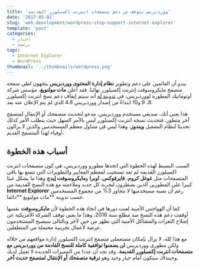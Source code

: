 ```yaml
---
title: 'ووردبريس يتوقف عن دعم متصفحات انترنت إكسبلورر القديمة'
date: '2017-05-02'
slug: 'web-development/wordpress-stop-support-internet-explorer'
template: 'post'
categories:
  - أخبار
  - برمجة
tags:
  - Internet Explorer
  - WordPress
thumbnail: '../thumbnails/wordpress.png'
---
```


يبدو أن القائمين على دعم وتطوير **نظام إدارة المحتوى ووردبريس** يتجهون لطي صفحة متصفح مايكروسوفت إنترنت إكسبلورر نهائيا. فقد أعلن **مات مولنويغ**، مؤسس شركة أوتوماتيك المطورة لووردبريس، في [تدوينة له](https://make.wordpress.org/core/2017/04/23/target-browser-coverage/) أنه سيتم إيقاف دعم نسخ انترنت إكسبلورر 8، 9 و10 ابتداءً من إصدار ووردبريس 4.8 الذي لم يتم الإعلان عنه بعد.

هذا يعني أنك، صديقي مستخدم ووردبريس، مدعو لتحديث متصفحك أو الإنتقال لمتصفح آخر متطور، فتحديث نسخة انترنت إكسبلورر ليس بالأمر السهل حيث يتطلب الأمر كذلك تحديثا لنظام التشغيل **ويندوز**، وهذا ليس في متناول معظم المستخدمين والذين لا يزالون أوفياء لهذا المتصفح القديم.

## أسباب هذه الخطوة

السبب البسيط لهذه الخطوة التي اتخذها مطورو ووردبريس، هي كون متصفحات انترنت اكسبلورر القديمة لم تعد تستجيب لمعظم المعايير والتطويرات التي تتمتع بها باقي المتصفحات مثل **غوغل كروم**، **فايرفوكس**، **اوبرا** و**مايكروسوفت إيدج** وهذا ما يشكل عبئا كبيرا على المطورين الذين يضطرون لتجربة كل جديد وملاءمته مع هذه النسخ القديمة من **Internet Explorer** رغم أن نسبة مستخدميها لا تتجاوز 3% من مجموع المستخدمين حسب تدوينة **مات مولنويغ **دائما.

كما أن الهواجس الأمنية لعبت دورها في اتخاذ هذه الخطوة لأن **مايكروسوفت** نفسها أوقفت دعم هذه النسخ منذ مطلع سنة 2016، وهذا ما يعني توقف الشركة الأمريكية عن إصلاح الثغرات والمشاكل الأمنية التي تظهر من حين لآخر وبالتالي سيصبح المستخدمون عرضة لأعمال تخريبية محتملة من المتطفلين.

مع هذا كله، لا يزال بإمكان مستعملي متصفح إنترنت إكسبلورر إدارة مواقعهم من خلاله ولكن مطوري ووردبريس **لن يضمنوا توافقية كاملة للنسخ القادمة من ووردبريس مع متصفحات انترنت إكسبلورر القديمة**، وقد تجد أن عددا من المميزات الجديدة لا تعمل لديك وحينذاك ستكون أمام خيار وحيد وهو **ترقية متصفحك أو الإنتقال لمتصفح حديث آخر**.
